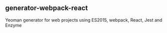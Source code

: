 ## generator-webpack-react

Yeoman generator for web projects using ES2015, webpack, React, Jest and Enzyme
